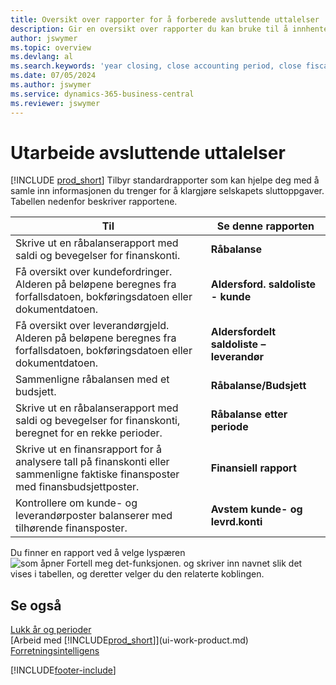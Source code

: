 ```yaml
---
title: Oversikt over rapporter for å forberede avsluttende uttalelser
description: Gir en oversikt over rapporter du kan bruke til å innhente informasjonen for å klargjøre selskapets avslutningsoppgaver når regnskapsåret er over.
author: jswymer
ms.topic: overview
ms.devlang: al
ms.search.keywords: 'year closing, close accounting period, close fiscal year, aging, creditor payments, vendor payments, assets, liabilities, equity, analysis, reporting, financial report, business intelligence, BI, Power Bi, KPI'
ms.date: 07/05/2024
ms.author: jswymer
ms.service: dynamics-365-business-central
ms.reviewer: jswymer
---
```

# <a name="preparing-closing-statements"></a>Utarbeide avsluttende uttalelser

[!INCLUDE [prod_short](includes/prod_short.md)] Tilbyr standardrapporter som kan hjelpe deg med å samle inn informasjonen du trenger for å klargjøre selskapets sluttoppgaver. Tabellen nedenfor beskriver rapportene.  

| Til | Se denne rapporten |
| --- | --- |
| Skrive ut en råbalanserapport med saldi og bevegelser for finanskonti. |**Råbalanse** |
| Få oversikt over kundefordringer. Alderen på beløpene beregnes fra forfallsdatoen, bokføringsdatoen eller dokumentdatoen. |**Aldersford. saldoliste - kunde** |
| Få oversikt over leverandørgjeld. Alderen på beløpene beregnes fra forfallsdatoen, bokføringsdatoen eller dokumentdatoen. |**Aldersfordelt saldoliste – leverandør** |
| Sammenligne råbalansen med et budsjett. |**Råbalanse/Budsjett** |
| Skrive ut en råbalanserapport med saldi og bevegelser for finanskonti, beregnet for en rekke perioder. |**Råbalanse etter periode** |
| Skrive ut en finansrapport for å analysere tall på finanskonti eller sammenligne faktiske finansposter med finansbudsjettposter. |**Finansiell rapport** |
| Kontrollere om kunde- og leverandørposter balanserer med tilhørende finansposter. |**Avstem kunde- og levrd.konti** |

Du finner en rapport ved å velge lyspæren ![som åpner Fortell meg det-funksjonen.](media/ui-search/search_small.png "Fortell hva du vil gjøre") og skriver inn navnet slik det vises i tabellen, og deretter velger du den relaterte koblingen.

## <a name="see-also"></a>Se også

[Lukk år og perioder](year-close-years-periods.md)  
[Arbeid med [!INCLUDE[prod_short](includes/prod_short.md)]](ui-work-product.md)  
[Forretningsintelligens](bi.md)


[!INCLUDE[footer-include](includes/footer-banner.md)]
